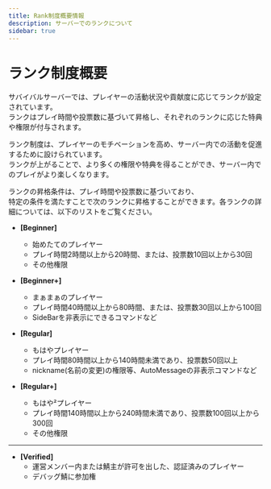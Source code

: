 ```yaml
---
title: Rank制度概要情報
description: サーバーでのランクについて
sidebar: true
---
```

# ランク制度概要

サバイバルサーバーでは、プレイヤーの活動状況や貢献度に応じてランクが設定されています。<br>
ランクはプレイ時間や投票数に基づいて昇格し、それぞれのランクに応じた特典や権限が付与されます。

ランク制度は、プレイヤーのモチベーションを高め、サーバー内での活動を促進するために設けられています。<br>
ランクが上がることで、より多くの権限や特典を得ることができ、サーバー内でのプレイがより楽しくなります。<br>

ランクの昇格条件は、プレイ時間や投票数に基づいており、<br>
特定の条件を満たすことで次のランクに昇格することができます。各ランクの詳細については、以下のリストをご覧ください。

- **[Beginner]**
  - 始めたてのプレイヤー
  - プレイ時間2時間以上から20時間、または、投票数10回以上から30回
  - その他権限

- **[Beginner+]**
  - まぁまぁのプレイヤー
  - プレイ時間40時間以上から80時間、または、投票数30回以上から100回
  - SideBarを非表示にできるコマンドなど

- **[Regular]**
  - もはやプレイヤー
  - プレイ時間80時間以上から140時間未満であり、投票数50回以上
  - nickname(名前の変更)の権限等、AutoMessageの非表示コマンドなど

- **[Regular+]**
  - もはや²プレイヤー
  - プレイ時間140時間以上から240時間未満であり、投票数100回以上から300回
  - その他権限

---
- **[Verified]**
  - 運営メンバー内または鯖主が許可を出した、認証済みのプレイヤー
  - デバッグ鯖に参加権
